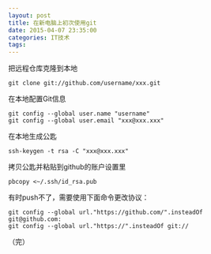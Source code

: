 ```yaml
---
layout: post
title: 在新电脑上初次使用git
date: 2015-04-07 23:35:00
categories: IT技术
tags:
---
```


把远程仓库克隆到本地

```
git clone git://github.com/username/xxx.git
```

在本地配置Git信息

```
git config --global user.name "username"
git config --global user.email "xxx@xxx.xxx"
```

在本地生成公匙

```
ssh-keygen -t rsa -C "xxx@xxx.xxx"
```

拷贝公匙并粘贴到github的账户设置里

```
pbcopy <~/.ssh/id_rsa.pub
```

有时push不了，需要使用下面命令更改协议：

```
git config --global url."https://github.com/".insteadOf git@github.com:
git config --global url."https://".insteadOf git://
```

（完）
